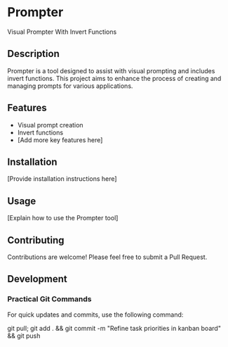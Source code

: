 # Prompter

Visual Prompter With Invert Functions

## Description

Prompter is a tool designed to assist with visual prompting and includes invert functions. This project aims to enhance the process of creating and managing prompts for various applications.

## Features

- Visual prompt creation
- Invert functions
- [Add more key features here]

## Installation

[Provide installation instructions here]

## Usage

[Explain how to use the Prompter tool]

## Contributing

Contributions are welcome! Please feel free to submit a Pull Request.

## Development

### Practical Git Commands

For quick updates and commits, use the following command:

git pull; git add . && git commit -m "Refine task priorities in kanban board" && git push
